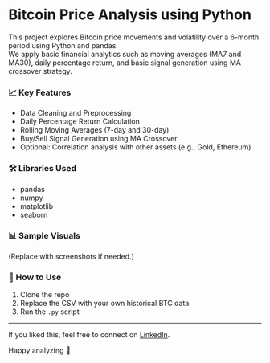 # Bitcoin Price Analysis using Python

This project explores Bitcoin price movements and volatility over a 6-month period using Python and pandas.  
We apply basic financial analytics such as moving averages (MA7 and MA30), daily percentage return, and basic signal generation using MA crossover strategy.

### 📈 Key Features

- Data Cleaning and Preprocessing
- Daily Percentage Return Calculation
- Rolling Moving Averages (7-day and 30-day)
- Buy/Sell Signal Generation using MA Crossover
- Optional: Correlation analysis with other assets (e.g., Gold, Ethereum)

### 🛠 Libraries Used
- pandas
- numpy
- matplotlib
- seaborn

### 📊 Sample Visuals
(Replace with screenshots if needed.)

### 📁 How to Use
1. Clone the repo  
2. Replace the CSV with your own historical BTC data  
3. Run the `.py` script  

---

If you liked this, feel free to connect on [LinkedIn](https://www.linkedin.com/in/parhamparvizi).  

Happy analyzing 🚀
